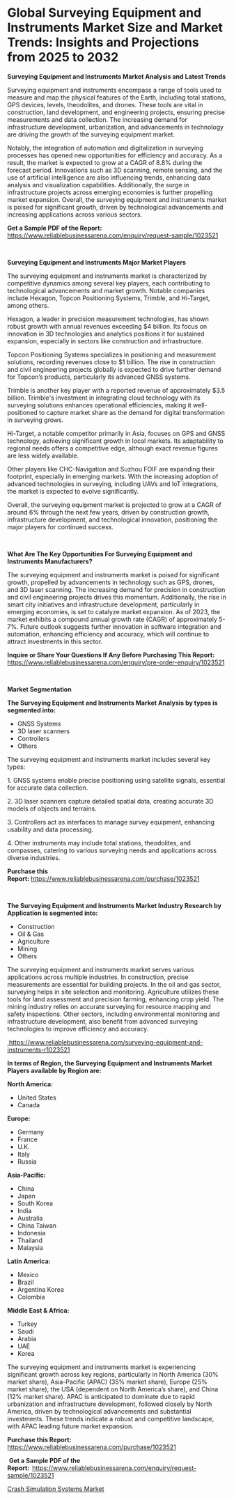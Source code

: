 <p><h1>Global Surveying Equipment and Instruments Market Size and Market Trends: Insights and Projections from 2025 to 2032</h1></p><p><strong>Surveying Equipment and Instruments Market Analysis and Latest Trends</strong></p>
<p><p>Surveying equipment and instruments encompass a range of tools used to measure and map the physical features of the Earth, including total stations, GPS devices, levels, theodolites, and drones. These tools are vital in construction, land development, and engineering projects, ensuring precise measurements and data collection. The increasing demand for infrastructure development, urbanization, and advancements in technology are driving the growth of the surveying equipment market. </p><p>Notably, the integration of automation and digitalization in surveying processes has opened new opportunities for efficiency and accuracy. As a result, the market is expected to grow at a CAGR of 8.8% during the forecast period. Innovations such as 3D scanning, remote sensing, and the use of artificial intelligence are also influencing trends, enhancing data analysis and visualization capabilities. Additionally, the surge in infrastructure projects across emerging economies is further propelling market expansion. Overall, the surveying equipment and instruments market is poised for significant growth, driven by technological advancements and increasing applications across various sectors.</p></p>
<p><strong>Get a Sample PDF of the Report:&nbsp;</strong> <a href="https://www.reliablebusinessarena.com/enquiry/request-sample/1023521?utm_campaign=3173&utm_medium=2&utm_source=Github&utm_content=ia&utm_term=07032025&utm_id=surveying-equipment-and-instruments">https://www.reliablebusinessarena.com/enquiry/request-sample/1023521</a></p>
<p>&nbsp;</p>
<p><strong>Surveying Equipment and Instruments Major Market Players</strong></p>
<p><p>The surveying equipment and instruments market is characterized by competitive dynamics among several key players, each contributing to technological advancements and market growth. Notable companies include Hexagon, Topcon Positioning Systems, Trimble, and Hi-Target, among others.</p><p>Hexagon, a leader in precision measurement technologies, has shown robust growth with annual revenues exceeding $4 billion. Its focus on innovation in 3D technologies and analytics positions it for sustained expansion, especially in sectors like construction and infrastructure.</p><p>Topcon Positioning Systems specializes in positioning and measurement solutions, recording revenues close to $1 billion. The rise in construction and civil engineering projects globally is expected to drive further demand for Topcon’s products, particularly its advanced GNSS systems.</p><p>Trimble is another key player with a reported revenue of approximately $3.5 billion. Trimble's investment in integrating cloud technology with its surveying solutions enhances operational efficiencies, making it well-positioned to capture market share as the demand for digital transformation in surveying grows.</p><p>Hi-Target, a notable competitor primarily in Asia, focuses on GPS and GNSS technology, achieving significant growth in local markets. Its adaptability to regional needs offers a competitive edge, although exact revenue figures are less widely available.</p><p>Other players like CHC-Navigation and Suzhou FOIF are expanding their footprint, especially in emerging markets. With the increasing adoption of advanced technologies in surveying, including UAVs and IoT integrations, the market is expected to evolve significantly.</p><p>Overall, the surveying equipment market is projected to grow at a CAGR of around 6% through the next few years, driven by construction growth, infrastructure development, and technological innovation, positioning the major players for continued success.</p></p>
<p>&nbsp;</p>
<p><strong>What Are The Key Opportunities For Surveying Equipment and Instruments Manufacturers?</strong></p>
<p><p>The surveying equipment and instruments market is poised for significant growth, propelled by advancements in technology such as GPS, drones, and 3D laser scanning. The increasing demand for precision in construction and civil engineering projects drives this momentum. Additionally, the rise in smart city initiatives and infrastructure development, particularly in emerging economies, is set to catalyze market expansion. As of 2023, the market exhibits a compound annual growth rate (CAGR) of approximately 5-7%. Future outlook suggests further innovation in software integration and automation, enhancing efficiency and accuracy, which will continue to attract investments in this sector.</p></p>
<p><strong>Inquire or Share Your Questions If Any Before Purchasing This Report:</strong> <a href="https://www.reliablebusinessarena.com/enquiry/pre-order-enquiry/1023521?utm_campaign=3173&utm_medium=2&utm_source=Github&utm_content=ia&utm_term=07032025&utm_id=surveying-equipment-and-instruments">https://www.reliablebusinessarena.com/enquiry/pre-order-enquiry/1023521</a></p>
<p>&nbsp;</p>
<p><strong>Market Segmentation</strong></p>
<p><strong>The Surveying Equipment and Instruments Market Analysis by types is segmented into:</strong></p>
<p><ul><li>GNSS Systems</li><li>3D laser scanners</li><li>Controllers</li><li>Others</li></ul></p>
<p><p>The surveying equipment and instruments market includes several key types: </p><p>1. GNSS systems enable precise positioning using satellite signals, essential for accurate data collection. </p><p>2. 3D laser scanners capture detailed spatial data, creating accurate 3D models of objects and terrains. </p><p>3. Controllers act as interfaces to manage survey equipment, enhancing usability and data processing. </p><p>4. Other instruments may include total stations, theodolites, and compasses, catering to various surveying needs and applications across diverse industries.</p></p>
<p><strong>Purchase this Report:&nbsp;</strong><a href="https://www.reliablebusinessarena.com/purchase/1023521?utm_campaign=3173&utm_medium=2&utm_source=Github&utm_content=ia&utm_term=07032025&utm_id=surveying-equipment-and-instruments">https://www.reliablebusinessarena.com/purchase/1023521</a></p>
<p>&nbsp;</p>
<p><strong>The Surveying Equipment and Instruments Market Industry Research by Application is segmented into:</strong></p>
<p><ul><li>Construction</li><li>Oil & Gas</li><li>Agriculture</li><li>Mining</li><li>Others</li></ul></p>
<p><p>The surveying equipment and instruments market serves various applications across multiple industries. In construction, precise measurements are essential for building projects. In the oil and gas sector, surveying helps in site selection and monitoring. Agriculture utilizes these tools for land assessment and precision farming, enhancing crop yield. The mining industry relies on accurate surveying for resource mapping and safety inspections. Other sectors, including environmental monitoring and infrastructure development, also benefit from advanced surveying technologies to improve efficiency and accuracy.</p></p>
<p><a href="https://www.reliablebusinessarena.com/surveying-equipment-and-instruments-r1023521?utm_campaign=3173&utm_medium=2&utm_source=Github&utm_content=ia&utm_term=07032025&utm_id=surveying-equipment-and-instruments">&nbsp;https://www.reliablebusinessarena.com/surveying-equipment-and-instruments-r1023521</a></p>
<p><strong>In terms of Region, the Surveying Equipment and Instruments Market Players available by Region are:</strong></p>
<p>
    <p> <strong> North America: </strong>
        <ul>
            <li>United States</li>
            <li>Canada</li>
        </ul>
        </p> 
    <p> <strong> Europe: </strong>
        <ul>
            <li>Germany</li>
            <li>France</li>
            <li>U.K.</li>
            <li>Italy</li>
            <li>Russia</li>
        </ul>
        </p> 
    <p> <strong> Asia-Pacific: </strong>
        <ul>
            <li>China</li>
            <li>Japan</li>
            <li>South Korea</li>
            <li>India</li>
            <li>Australia</li>
            <li>China Taiwan</li>
            <li>Indonesia</li>
            <li>Thailand</li>
            <li>Malaysia</li>
        </ul>
        </p> 
    <p> <strong> Latin America: </strong>
        <ul>
            <li>Mexico</li>
            <li>Brazil</li>
            <li>Argentina Korea</li>
            <li>Colombia</li>
        </ul>
        </p> 
    <p> <strong> Middle East & Africa: </strong>
        <ul>
            <li>Turkey</li>
            <li>Saudi</li>
            <li>Arabia</li>
            <li>UAE</li>
            <li>Korea</li>
        </ul>
    </p>
    </p>
<p><p>The surveying equipment and instruments market is experiencing significant growth across key regions, particularly in North America (30% market share), Asia-Pacific (APAC) (35% market share), Europe (25% market share), the USA (dependent on North America’s share), and China (12% market share). APAC is anticipated to dominate due to rapid urbanization and infrastructure development, followed closely by North America, driven by technological advancements and substantial investments. These trends indicate a robust and competitive landscape, with APAC leading future market expansion.</p></p>
<p><strong>Purchase this Report: </strong><a href="https://www.reliablebusinessarena.com/purchase/1023521?utm_campaign=3173&utm_medium=2&utm_source=Github&utm_content=ia&utm_term=07032025&utm_id=surveying-equipment-and-instruments">https://www.reliablebusinessarena.com/purchase/1023521</a></p>
<p>&nbsp;<strong>Get a Sample PDF of the Report:&nbsp;&nbsp;</strong><a href="https://www.reliablebusinessarena.com/enquiry/request-sample/1023521?utm_campaign=3173&utm_medium=2&utm_source=Github&utm_content=ia&utm_term=07032025&utm_id=surveying-equipment-and-instruments">https://www.reliablebusinessarena.com/enquiry/request-sample/1023521</a></p>
<p><strong></strong></p>
<p><p><a href="https://github.com/beroxiluwaya/Market-Research-Report-List-1/blob/main/crash-simulation-systems-market.md?utm_campaign=3173&utm_medium=2&utm_source=Github&utm_content=ia&utm_term=07032025&utm_id=surveying-equipment-and-instruments">Crash Simulation Systems Market</a></p></p>